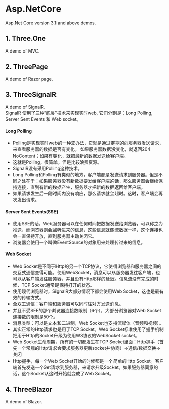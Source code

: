 # Asp.NetCore
Asp.Net Core version 3.1 and above demos.

## 1. Three.One
A demo of MVC.

## 2. ThreePage
A demo of Razor page.

## 3. ThreeSignalR
A demo of SignalR.  
SignalR 使用了三种“底层”技术来实现实时web, 它们分别是：Long Polling, Server Sent Events 和 Web socket。
#### Long Polling
* Polling是实现实时web的一种笨办法，它就是通过定期的向服务器发送请求，来查看服务器的数据是否有变化。
如果服务器数据没变化，就返回204 NoContent；如果有变化，就把最新的数据发送给客户端。
* 这就是Polling，很简单，但是比较浪费资源。
* SignalR没有采用Polling这种技术。
* Long Polling和Polling有类似的地方，客户端都是发送请求到服务器。但是不同之处在于：如果服务器没有新数据要发给客户端的话，那么服务器会继续保持连接，直到有新的数据产生，服务器才把新的数据返回给客户端。
* 如果请求发生后一段时间内没有响应，那么请求就会超时。这时，客户端会再次发出请求。
#### Server Sent Events(SSE)
* 使用SSE的话，Web服务器可以在任何时间把数据发送给浏览器，可以称之为推送，而浏览器则会监听进来的信息，这些信息就像流数据一样，这个连接也会一直保持开放，直到服务器主动关闭它。
* 浏览器会使用一个叫做EventSource的对象用来处理传过来的信息。
#### Web Socket
* Web Socket是不同于Http的另一个TCP协议，它使得浏览器和服务器之间的交互式通信变得可能。使用WebSocket，消息可以从服务器发往客户端，也可以从客户端发往服务器，并且没有Http那样的延迟。信息流没有完成的时候，TCP Socket通常是保持打开的状态。
* 使用现代浏览器时，SignalR大部分情况下都会使用Web Socket，这也是最有效的传输方式。
* 全双工通信：客户端和服务器可以同时往对方发送消息。
* 并且不受SEE的那个浏览器连接数限制（6个），大部分浏览器对Web Socket连接数的限制是50个。
* 消息类型：可以是文本和二进制，Web Socket也支持流媒体（音频和视频）。
* 其实正常的Http请求也是用了TCP Socket。Web Socket标准使用了握手机制把用于Http的Socket升级为使用WS协议的WebSocket socket。
* Web Socket生命周期，所有的一切都发生在TCP Socket里面：Http握手（首先一个常规的Http请求会要求服务器更新socket并协商）->通信/数据交换->关闭
* Http握手，每一个Web Socket开始的时候都是一个简单的Http Socket。客户端首先发送一个Get请求到服务器，来请求升级Socket。如果服务器同意的话，这个Socket从这时开始就变成了Web Socket。











## 4. ThreeBlazor
A demo of Blazor.
